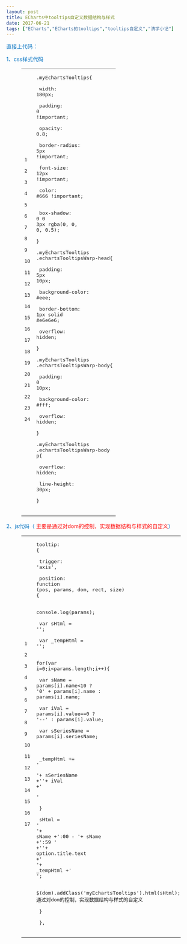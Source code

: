 ```yaml
---
layout: post
title: ECharts中tooltips自定义数据结构与样式
date: 2017-06-21
tags: ["ECharts","ECharts的tooltips","tooltips自定义","清学小记"]
---
```


<!-- build time:Sat Jun 23 2018 12:05:15 GMT+0800 (中国标准时间) --><font color="#0070c0">直接上代码：</font>  
<font color="#0070c0">1、css样式代码</font><figure class="highlight css"><table><tr><td class="gutter"><pre><span class="line">1</span>  
<span class="line">2</span>  
<span class="line">3</span>  
<span class="line">4</span>  
<span class="line">5</span>  
<span class="line">6</span>  
<span class="line">7</span>  
<span class="line">8</span>  
<span class="line">9</span>  
<span class="line">10</span>  
<span class="line">11</span>  
<span class="line">12</span>  
<span class="line">13</span>  
<span class="line">14</span>  
<span class="line">15</span>  
<span class="line">16</span>  
<span class="line">17</span>  
<span class="line">18</span>  
<span class="line">19</span>  
<span class="line">20</span>  
<span class="line">21</span>  
<span class="line">22</span>  
<span class="line">23</span>  
<span class="line">24</span>  
</pre></td><td class="code"><pre><span class="line"><span class="selector-class">.myEchartsTooltips</span>&#123;</span>  
<span class="line">  <span class="attribute">width</span>: <span class="number">180px</span>;</span>  
<span class="line">  <span class="attribute">padding</span>: <span class="number">0</span> <span class="meta">!important</span>;</span>  
<span class="line">  <span class="attribute">opacity</span>: <span class="number">0.8</span>;</span>  
<span class="line">  <span class="attribute">border-radius</span>: <span class="number">5px</span> <span class="meta">!important</span>;</span>  
<span class="line">  <span class="attribute">font-size</span>: <span class="number">12px</span> <span class="meta">!important</span>;</span>  
<span class="line">  <span class="attribute">color</span>: <span class="number">#666</span> <span class="meta">!important</span>; </span>  
<span class="line">  <span class="attribute">box-shadow</span>: <span class="number">0</span> <span class="number">0</span> <span class="number">3px</span> <span class="built_in">rgba</span>(0, 0, 0, 0.5);</span>  
<span class="line">&#125;</span>  
<span class="line"><span class="selector-class">.myEchartsTooltips</span> <span class="selector-class">.echartsTooltipsWarp-head</span>&#123;</span>  
<span class="line">  <span class="attribute">padding</span>: <span class="number">5px</span> <span class="number">10px</span>;</span>  
<span class="line">  <span class="attribute">background-color</span>: <span class="number">#eee</span>;</span>  
<span class="line">  <span class="attribute">border-bottom</span>: <span class="number">1px</span> solid <span class="number">#e6e6e6</span>;</span>  
<span class="line">  <span class="attribute">overflow</span>: hidden;</span>  
<span class="line">&#125;</span>  
<span class="line"><span class="selector-class">.myEchartsTooltips</span> <span class="selector-class">.echartsTooltipsWarp-body</span>&#123;</span>  
<span class="line">  <span class="attribute">padding</span>: <span class="number">0</span> <span class="number">10px</span>;</span>  
<span class="line">  <span class="attribute">background-color</span>: <span class="number">#fff</span>;</span>  
<span class="line">  <span class="attribute">overflow</span>: hidden;</span>  
<span class="line">&#125;</span>  
<span class="line"><span class="selector-class">.myEchartsTooltips</span> <span class="selector-class">.echartsTooltipsWarp-body</span> <span class="selector-tag">p</span>&#123;</span>  
<span class="line">  <span class="attribute">overflow</span>: hidden;</span>  
<span class="line">  <span class="attribute">line-height</span>: <span class="number">30px</span>;</span>  
<span class="line">&#125;</span>  
</pre></td></tr></table></figure><font color="#0070c0">2、js代码（ <font color="red">主要是通过对dom的控制，实现数据结构与样式的自定义</font>）</font><figure class="highlight js"><table><tr><td class="gutter"><pre><span class="line">1</span>  
<span class="line">2</span>  
<span class="line">3</span>  
<span class="line">4</span>  
<span class="line">5</span>  
<span class="line">6</span>  
<span class="line">7</span>  
<span class="line">8</span>  
<span class="line">9</span>  
<span class="line">10</span>  
<span class="line">11</span>  
<span class="line">12</span>  
<span class="line">13</span>  
<span class="line">14</span>  
<span class="line">15</span>  
<span class="line">16</span>  
<span class="line">17</span>  
</pre></td><td class="code"><pre><span class="line">tooltip: &#123;</span>  
<span class="line">                trigger: <span class="string">'axis'</span>,</span>  
<span class="line">                position: <span class="function"><span class="keyword">function</span> (<span class="params">pos, params, dom, rect, size</span>) </span>&#123;</span>  
<span class="line">                    <span class="built_in">console</span>.log(params);</span>  
<span class="line">                    <span class="keyword">var</span> sHtml = <span class="string">''</span>;</span>  
<span class="line">                    <span class="keyword">var</span> _tempHtml = <span class="string">''</span>;</span>  
<span class="line">                    <span class="keyword">for</span>(<span class="keyword">var</span> i=<span class="number">0</span>;i<params.length;i++)&#123;</span>  
<span class="line">                        <span class="keyword">var</span> sName = params[i].name<<span class="number">10</span> ? <span class="string">'0'</span> + params[i].name : params[i].name;</span>  
<span class="line">                        <span class="keyword">var</span> iVal = params[i].value==<span class="number">0</span> ? <span class="string">'--'</span> : params[i].value;</span>  
<span class="line">                        <span class="keyword">var</span> sSeriesName = params[i].seriesName;</span>  
<span class="line"></span>  
<span class="line">                        _tempHtml += <span class="string">'<p><span class="pull-left">'</span>+ sSeriesName +<span class="string">'</span><span class="pull-right">'</span>+ iVal +<span class="string">'</span></p>'</span></span>  
<span class="line">                    &#125;</span>  
<span class="line">                    sHtml = <span class="string">'<div class="echartsTooltipsWarp-head"><span class="pull-left">'</span>+ sName +<span class="string">':00 - '</span>+ sName +<span class="string">':59 '</span> +<span class="string">'</span><span class="pull-right">'</span>+ option.title.text +<span class="string">'</span></div><div class="echartsTooltipsWarp-body">'</span>+ _tempHtml +<span class="string">'</div>'</span>;</span>  
<span class="line">                    $(dom).addClass(<span class="string">'myEchartsTooltips'</span>).html(sHtml);<span class="comment">// 通过对dom的控制，实现数据结构与样式的自定义</span></span>  
<span class="line">                &#125;</span>  
<span class="line">            &#125;,</span>  
</pre></td></tr></table></figure><!-- rebuild by neat -->